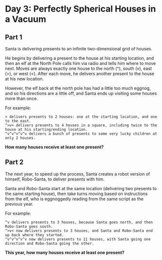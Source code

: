 # Day 3: Perfectly Spherical Houses in a Vacuum

## Part 1 

Santa is delivering presents to an infinite two-dimensional grid of houses.

He begins by delivering a present to the house at his starting location, and then an elf at the North Pole calls him via radio and tells him where to move next. Moves are always exactly one house to the north (^), south (v), east (>), or west (<). After each move, he delivers another present to the house at his new location.

However, the elf back at the north pole has had a little too much eggnog, and so his directions are a little off, and Santa ends up visiting some houses more than once. 

For example:

	> delivers presents to 2 houses: one at the starting location, and one to the east.
	^>v< delivers presents to 4 houses in a square, including twice to the house at his starting/ending location.
	^v^v^v^v^v delivers a bunch of presents to some very lucky children at only 2 houses.

**How many houses receive at least one present?**


## Part 2

The next year, to speed up the process, Santa creates a robot version of himself, Robo-Santa, to deliver presents with him.

Santa and Robo-Santa start at the same location (delivering two presents to the same starting house), then take turns moving based on instructions from the elf, who is eggnoggedly reading from the same script as the previous year.

For example:

	^v delivers presents to 3 houses, because Santa goes north, and then Robo-Santa goes south.
	^>v< now delivers presents to 3 houses, and Santa and Robo-Santa end up back where they started.
	^v^v^v^v^v now delivers presents to 11 houses, with Santa going one direction and Robo-Santa going the other.


**This year, how many houses receive at least one present?**

